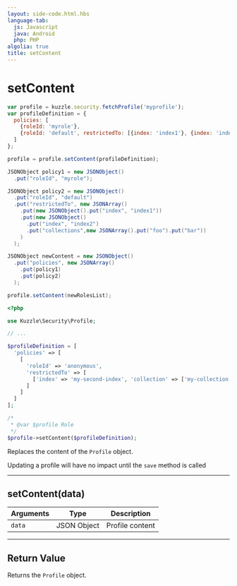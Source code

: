 ```yaml
---
layout: side-code.html.hbs
language-tab:
  js: Javascript
  java: Android
  php: PHP
algolia: true
title: setContent
---
```


# setContent

```js
var profile = kuzzle.security.fetchProfile('myprofile');
var profileDefinition = {
  policies: [
    {roleId: 'myrole'},
    {roleId: 'default', restrictedTo: [{index: 'index1'}, {index: 'index2', collections: ['foo', 'bar'] } ] }
  ]
};

profile = profile.setContent(profileDefinition);
```

```java
JSONObject policy1 = new JSONObject()
  .put("roleId", "myrole");

JSONObject policy2 = new JSONObject()
  .put("roleId", "default")
  .put("restrictedTo", new JSONArray()
    .put(new JSONObject().put("index", "index1"))
    .put(new JSONObject()
      .put("index", "index2")
      .put("collections",new JSONArray().put("foo").put("bar"))
    )
  );

JSONObject newContent = new JSONObject()
  .put("policies", new JSONArray()
    .put(policy1)
    .put(policy2)
  );

profile.setContent(newRolesList);
```

```php
<?php

use Kuzzle\Security\Profile;

// ...

$profileDefinition = [
  'policies' => [
    [
      'roleId' => 'anonymous',
      'restrictedTo' => [
        ['index' => 'my-second-index', 'collection' => ['my-collection']]
      ]
    ]
  ]
];

/*
 * @var $profile Role
 */
$profile->setContent($profileDefinition);
```

Replaces the content of the `Profile` object.

<aside class="note">
Updating a profile will have no impact until the <code>save</code> method is called
</aside>

---

## setContent(data)

| Arguments | Type | Description |
|---------------|---------|----------------------------------------|
| ``data`` | JSON Object | Profile content |

---

## Return Value

Returns the `Profile` object.
